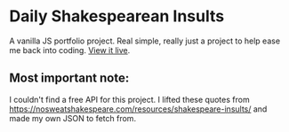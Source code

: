 # Daily Shakespearean Insults
A vanilla JS portfolio project. Real simple, really just a project to help ease me back into coding. [View it live](https://main--vigilant-adventure-1d5f97.netlify.app/daily-insult/).

## Most important note: 
I couldn't find a free API for this project. I lifted these quotes from https://nosweatshakespeare.com/resources/shakespeare-insults/ and made my own JSON to fetch from. 
